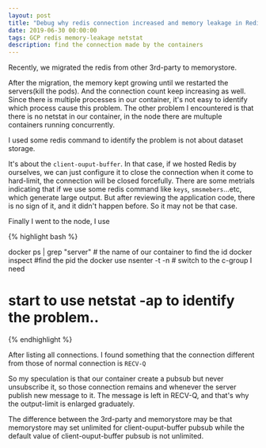 ```yaml
---
layout: post
title: "Debug why redis connection increased and memory leakage in Redis  "
date: 2019-06-30 00:00:00
tags: GCP redis memory-leakage netstat
description: find the connection made by the containers
---
```


Recently, we migrated the redis from other 3rd-party to memorystore. 

After the migration, the memory kept growing until we restarted the servers(kill the pods).
And the connection count keep increasing as well.
Since there is multiple processes in our container, it's not easy to identify which process cause this problem.
The other problem I encountered is that there is no netstat in our container, in the node there are multuple containers running concurrently.

I used some redis command to identify the problem is not about dataset storage.

It's about the `client-ouput-buffer`. In that case, if we hosted Redis by ourselves, we can just configure it to close the connection when it come to hard-limit, the connection will be closed forcefully. There are some metrials indicating that if we use some redis command like `keys`, `smsmebers`...etc, which generate large output. But after reviewing the application code, there is no sign of it, and it didn't happen before. So it may not be that case.

Finally I went to the node, I use

{% highlight bash %}

docker ps | grep "server" # the name of our container to find the id
docker inspect <id> #find the pid the docker use
nsenter -t <pid> -n # switch to the c-group I need
# start to use netstat -ap to identify the problem..

{% endhighlight %}


After listing all connections. I found something that the connection different from those of normal connection is `RECV-Q`

So my speculation is that our container create a pubsub but never unsubscribe it, so those connection remains and whenever the server publish new message to it. The message is left in RECV-Q, and that's why the output-limit is enlarged graduately.

The difference between the 3rd-party and memorystore may be that memorystore may set unlimited for client-ouput-buffer pubsub while the default value of client-ouput-buffer pubsub is not unlimited.